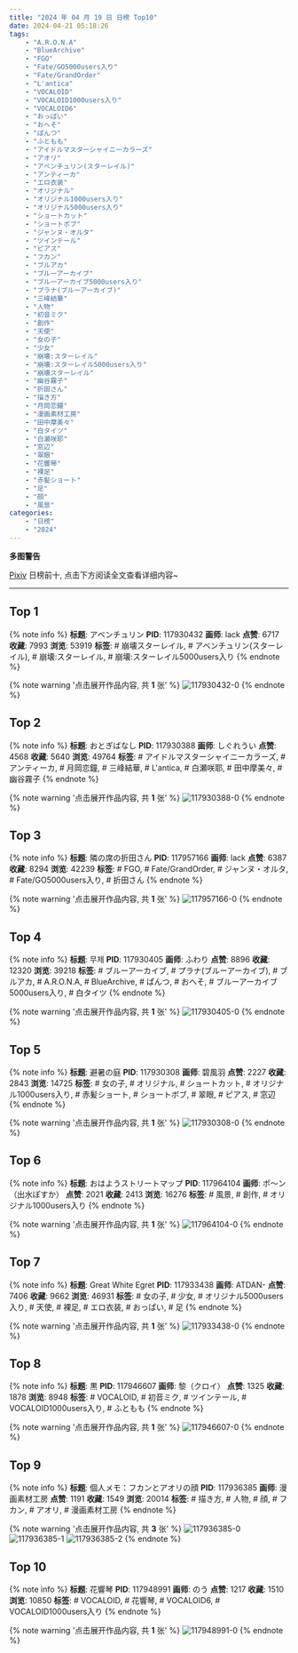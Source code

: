 ```yaml
---
title: "2024 年 04 月 19 日 日榜 Top10"
date: 2024-04-21 05:18:26
tags:
    - "A.R.O.N.A"
    - "BlueArchive"
    - "FGO"
    - "Fate/GO5000users入り"
    - "Fate/GrandOrder"
    - "L'antica"
    - "VOCALOID"
    - "VOCALOID1000users入り"
    - "VOCALOID6"
    - "おっぱい"
    - "おへそ"
    - "ぱんつ"
    - "ふともも"
    - "アイドルマスターシャイニーカラーズ"
    - "アオリ"
    - "アベンチュリン(スターレイル)"
    - "アンティーカ"
    - "エロ衣装"
    - "オリジナル"
    - "オリジナル1000users入り"
    - "オリジナル5000users入り"
    - "ショートカット"
    - "ショートボブ"
    - "ジャンヌ・オルタ"
    - "ツインテール"
    - "ピアス"
    - "フカン"
    - "ブルアカ"
    - "ブルーアーカイブ"
    - "ブルーアーカイブ5000users入り"
    - "プラナ(ブルーアーカイブ)"
    - "三峰結華"
    - "人物"
    - "初音ミク"
    - "創作"
    - "天使"
    - "女の子"
    - "少女"
    - "崩壊:スターレイル"
    - "崩壊:スターレイル5000users入り"
    - "崩壊スターレイル"
    - "幽谷霧子"
    - "折田さん"
    - "描き方"
    - "月岡恋鐘"
    - "漫画素材工房"
    - "田中摩美々"
    - "白タイツ"
    - "白瀬咲耶"
    - "窓辺"
    - "翠眼"
    - "花響琴"
    - "裸足"
    - "赤髪ショート"
    - "足"
    - "顔"
    - "風景"
categories:
    - "日榜"
    - "2024"
---
```


<i class="fa fa-triangle-exclamation"></i>**多图警告**<i class="fa fa-triangle-exclamation"></i>

[Pixiv](https://www.pixiv.net/) 日榜前十, 点击下方阅读全文查看详细内容~

<!-- more -->

---

## Top 1

{% note info %}
**标题**: アベンチュリン
**PID**: 117930432 **画师**: lack
**点赞**: 6717 **收藏**: 7993 **浏览**: 53919
**标签**: # 崩壊スターレイル, # アベンチュリン(スターレイル), # 崩壊:スターレイル, # 崩壊:スターレイル5000users入り
{% endnote %}

{% note warning '点击展开作品内容, 共 **1** 张' %}
![117930432-0](https://i.pixiv.re/img-original/img/2024/04/18/00/00/24/117930432_p0.png)
{% endnote %}

## Top 2

{% note info %}
**标题**: おとぎばなし
**PID**: 117930388 **画师**: しぐれうい
**点赞**: 4568 **收藏**: 5640 **浏览**: 49764
**标签**: # アイドルマスターシャイニーカラーズ, # アンティーカ, # 月岡恋鐘, # 三峰結華, # L'antica, # 白瀬咲耶, # 田中摩美々, # 幽谷霧子
{% endnote %}

{% note warning '点击展开作品内容, 共 **1** 张' %}
![117930388-0](https://i.pixiv.re/img-original/img/2024/04/18/00/00/15/117930388_p0.jpg)
{% endnote %}

## Top 3

{% note info %}
**标题**: 隣の席の折田さん
**PID**: 117957166 **画师**: lack
**点赞**: 6387 **收藏**: 8294 **浏览**: 42239
**标签**: # FGO, # Fate/GrandOrder, # ジャンヌ・オルタ, # Fate/GO5000users入り, # 折田さん
{% endnote %}

{% note warning '点击展开作品内容, 共 **1** 张' %}
![117957166-0](https://i.pixiv.re/img-original/img/2024/04/19/00/00/35/117957166_p0.png)
{% endnote %}

## Top 4

{% note info %}
**标题**: 무제
**PID**: 117930405 **画师**: ふわり
**点赞**: 8896 **收藏**: 12320 **浏览**: 39218
**标签**: # ブルーアーカイブ, # プラナ(ブルーアーカイブ), # ブルアカ, # A.R.O.N.A, # BlueArchive, # ぱんつ, # おへそ, # ブルーアーカイブ5000users入り, # 白タイツ
{% endnote %}

{% note warning '点击展开作品内容, 共 **1** 张' %}
![117930405-0](https://i.pixiv.re/img-original/img/2024/04/18/00/00/18/117930405_p0.jpg)
{% endnote %}

## Top 5

{% note info %}
**标题**: 避暑の庭
**PID**: 117930308 **画师**: 碧風羽
**点赞**: 2227 **收藏**: 2843 **浏览**: 14725
**标签**: # 女の子, # オリジナル, # ショートカット, # オリジナル1000users入り, # 赤髪ショート, # ショートボブ, # 翠眼, # ピアス, # 窓辺
{% endnote %}

{% note warning '点击展开作品内容, 共 **1** 张' %}
![117930308-0](https://i.pixiv.re/img-original/img/2024/04/18/00/00/02/117930308_p0.jpg)
{% endnote %}

## Top 6

{% note info %}
**标题**: おはようストリートマップ
**PID**: 117964104 **画师**: ポ～ン（出水ぽすか）
**点赞**: 2021 **收藏**: 2413 **浏览**: 16276
**标签**: # 風景, # 創作, # オリジナル1000users入り
{% endnote %}

{% note warning '点击展开作品内容, 共 **1** 张' %}
![117964104-0](https://i.pixiv.re/img-original/img/2024/04/19/07/30/02/117964104_p0.jpg)
{% endnote %}

## Top 7

{% note info %}
**标题**: Great White Egret
**PID**: 117933438 **画师**: ATDAN-
**点赞**: 7406 **收藏**: 9662 **浏览**: 46931
**标签**: # 女の子, # 少女, # オリジナル5000users入り, # 天使, # 裸足, # エロ衣装, # おっぱい, # 足
{% endnote %}

{% note warning '点击展开作品内容, 共 **1** 张' %}
![117933438-0](https://i.pixiv.re/img-original/img/2024/04/18/04/33/28/117933438_p0.png)
{% endnote %}

## Top 8

{% note info %}
**标题**: 黒
**PID**: 117946607 **画师**: 黎（クロイ）
**点赞**: 1325 **收藏**: 1878 **浏览**: 8948
**标签**: # VOCALOID, # 初音ミク, # ツインテール, # VOCALOID1000users入り, # ふともも
{% endnote %}

{% note warning '点击展开作品内容, 共 **1** 张' %}
![117946607-0](https://i.pixiv.re/img-original/img/2024/04/18/18/00/08/117946607_p0.jpg)
{% endnote %}

## Top 9

{% note info %}
**标题**: 個人メモ：フカンとアオリの顔
**PID**: 117936385 **画师**: 漫画素材工房
**点赞**: 1191 **收藏**: 1549 **浏览**: 20014
**标签**: # 描き方, # 人物, # 顔, # フカン, # アオリ, # 漫画素材工房
{% endnote %}

{% note warning '点击展开作品内容, 共 **3** 张' %}
![117936385-0](https://i.pixiv.re/img-original/img/2024/04/18/06/00/04/117936385_p0.jpg)
![117936385-1](https://i.pixiv.re/img-original/img/2024/04/18/06/00/04/117936385_p1.jpg)
![117936385-2](https://i.pixiv.re/img-original/img/2024/04/18/06/00/04/117936385_p2.jpg)
{% endnote %}

## Top 10

{% note info %}
**标题**: 花響琴
**PID**: 117948991 **画师**: のう
**点赞**: 1217 **收藏**: 1510 **浏览**: 10850
**标签**: # VOCALOID, # 花響琴, # VOCALOID6, # VOCALOID1000users入り
{% endnote %}

{% note warning '点击展开作品内容, 共 **1** 张' %}
![117948991-0](https://i.pixiv.re/img-original/img/2024/04/18/19/37/34/117948991_p0.jpg)
{% endnote %}
